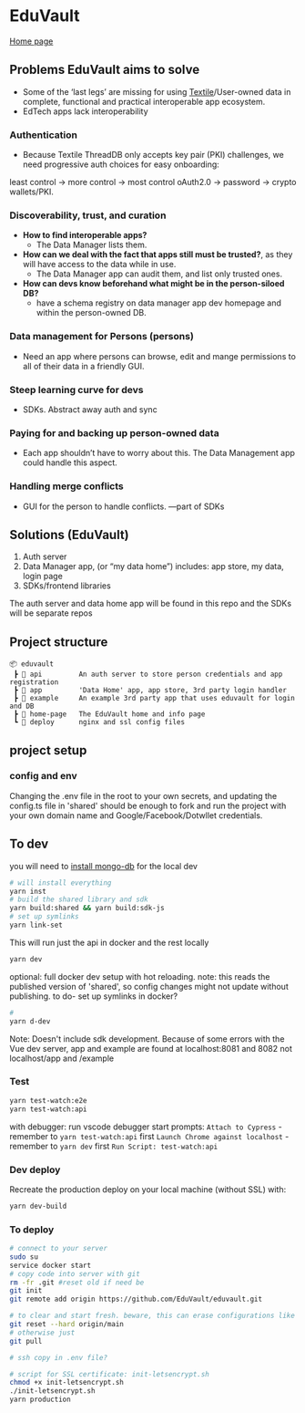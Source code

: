 # EduVault

[Home page](eduvault.org)

## Problems EduVault aims to solve

- Some of the ‘last legs’ are missing for using [Textile](textile.io)/User-owned data in complete, functional and practical interoperable app ecosystem.
- EdTech apps lack interoperability

### Authentication

- Because Textile ThreadDB only accepts key pair (PKI) challenges, we need progressive auth choices for easy onboarding:

least control -> more control -> most control
oAuth2.0 -> password -> crypto wallets/PKI.

### Discoverability, trust, and curation

- **How to find interoperable apps?**
  - The Data Manager lists them.
- **How can we deal with the fact that apps still must be trusted?**, as they will have access to the data while in use.
  - The Data Manager app can audit them, and list only trusted ones.
- **How can devs know beforehand what might be in the person-siloed DB?**
  - have a schema registry on data manager app dev homepage and within the person-owned DB.

### Data management for Persons (persons)

- Need an app where persons can browse, edit and mange permissions to all of their data in a friendly GUI.

### Steep learning curve for devs

- SDKs. Abstract away auth and sync

### Paying for and backing up person-owned data

- Each app shouldn’t have to worry about this. The Data Management app could handle this aspect.

### Handling merge conflicts

- GUI for the person to handle conflicts. —part of SDKs

## Solutions (EduVault)

1. Auth server
2. Data Manager app, (or “my data home”)
   includes: app store, my data, login page
3. SDKs/frontend libraries

The auth server and data home app will be found in this repo and the SDKs will be separate repos

## Project structure

```
📦 eduvault
 ┣ 📂 api         An auth server to store person credentials and app registration
 ┣ 📂 app         'Data Home' app, app store, 3rd party login handler
 ┣ 📂 example     An example 3rd party app that uses eduvault for login and DB
 ┣ 📂 home-page   The EduVault home and info page
 ┗ 📂 deploy      nginx and ssl config files
```

## project setup

### config and env

Changing the .env file in the root to your own secrets, and updating the config.ts file in 'shared' should be enough to fork and run the project with your own domain name and Google/Facebook/Dotwllet credentials.

## To dev

you will need to [install mongo-db](https://docs.mongodb.com/manual/administration/install-community/) for the local dev

```bash
# will install everything
yarn inst
# build the shared library and sdk
yarn build:shared && yarn build:sdk-js
# set up symlinks
yarn link-set
```

This will run just the api in docker and the rest locally

```bash
yarn dev
```

optional: full docker dev setup with hot reloading.
note: this reads the published version of 'shared', so config changes might not update without publishing. to do- set up symlinks in docker?

```bash
#
yarn d-dev
```

Note: Doesn't include sdk development. Because of some errors with the Vue dev server, app and example are found at localhost:8081 and 8082 not localhost/app and /example

### Test

```bash
yarn test-watch:e2e
yarn test-watch:api
```

with debugger:
run vscode debugger start prompts:
`Attach to Cypress` - remember to `yarn test-watch:api` first
`Launch Chrome against localhost` - remember to `yarn dev` first
`Run Script: test-watch:api`

### Dev deploy

Recreate the production deploy on your local machine (without SSL) with:

```bash
yarn dev-build
```

### To deploy

```bash
# connect to your server
sudo su
service docker start
# copy code into server with git
rm -fr .git #reset old if need be
git init
git remote add origin https://github.com/EduVault/eduvault.git

# to clear and start fresh. beware, this can erase configurations like the ssl certs.
git reset --hard origin/main
# otherwise just
git pull

# ssh copy in .env file?

# script for SSL certificate: init-letsencrypt.sh
chmod +x init-letsencrypt.sh
./init-letsencrypt.sh
yarn production
```
